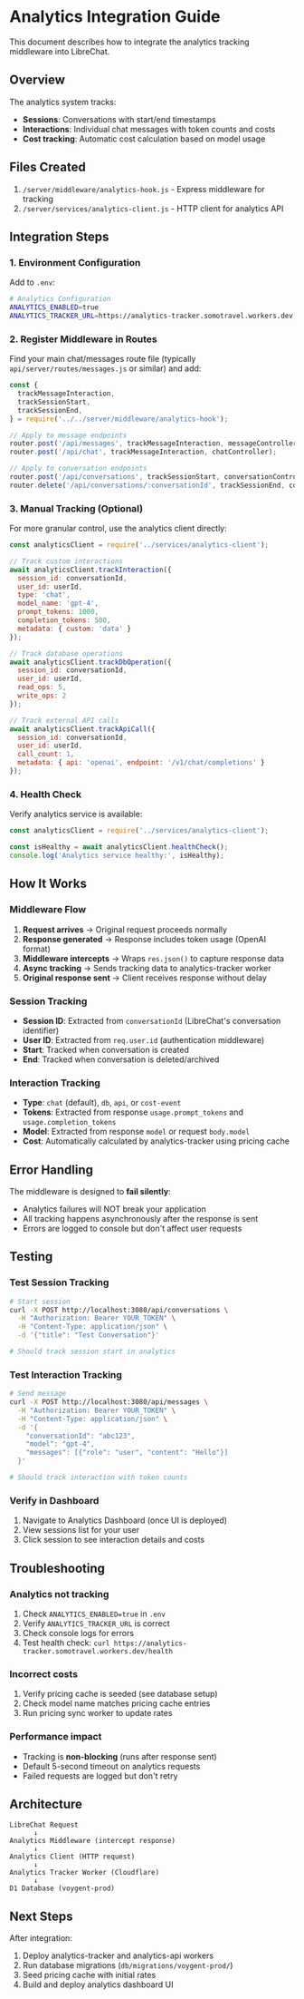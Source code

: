 # Analytics Integration Guide

This document describes how to integrate the analytics tracking middleware into LibreChat.

## Overview

The analytics system tracks:
- **Sessions**: Conversations with start/end timestamps
- **Interactions**: Individual chat messages with token counts and costs
- **Cost tracking**: Automatic cost calculation based on model usage

## Files Created

1. `/server/middleware/analytics-hook.js` - Express middleware for tracking
2. `/server/services/analytics-client.js` - HTTP client for analytics API

## Integration Steps

### 1. Environment Configuration

Add to `.env`:

```bash
# Analytics Configuration
ANALYTICS_ENABLED=true
ANALYTICS_TRACKER_URL=https://analytics-tracker.somotravel.workers.dev
```

### 2. Register Middleware in Routes

Find your main chat/messages route file (typically `api/server/routes/messages.js` or similar) and add:

```javascript
const {
  trackMessageInteraction,
  trackSessionStart,
  trackSessionEnd,
} = require('../../server/middleware/analytics-hook');

// Apply to message endpoints
router.post('/api/messages', trackMessageInteraction, messageController);
router.post('/api/chat', trackMessageInteraction, chatController);

// Apply to conversation endpoints
router.post('/api/conversations', trackSessionStart, conversationController);
router.delete('/api/conversations/:conversationId', trackSessionEnd, conversationController);
```

### 3. Manual Tracking (Optional)

For more granular control, use the analytics client directly:

```javascript
const analyticsClient = require('../services/analytics-client');

// Track custom interactions
await analyticsClient.trackInteraction({
  session_id: conversationId,
  user_id: userId,
  type: 'chat',
  model_name: 'gpt-4',
  prompt_tokens: 1000,
  completion_tokens: 500,
  metadata: { custom: 'data' }
});

// Track database operations
await analyticsClient.trackDbOperation({
  session_id: conversationId,
  user_id: userId,
  read_ops: 5,
  write_ops: 2
});

// Track external API calls
await analyticsClient.trackApiCall({
  session_id: conversationId,
  user_id: userId,
  call_count: 1,
  metadata: { api: 'openai', endpoint: '/v1/chat/completions' }
});
```

### 4. Health Check

Verify analytics service is available:

```javascript
const analyticsClient = require('../services/analytics-client');

const isHealthy = await analyticsClient.healthCheck();
console.log('Analytics service healthy:', isHealthy);
```

## How It Works

### Middleware Flow

1. **Request arrives** → Original request proceeds normally
2. **Response generated** → Response includes token usage (OpenAI format)
3. **Middleware intercepts** → Wraps `res.json()` to capture response data
4. **Async tracking** → Sends tracking data to analytics-tracker worker
5. **Original response sent** → Client receives response without delay

### Session Tracking

- **Session ID**: Extracted from `conversationId` (LibreChat's conversation identifier)
- **User ID**: Extracted from `req.user.id` (authentication middleware)
- **Start**: Tracked when conversation is created
- **End**: Tracked when conversation is deleted/archived

### Interaction Tracking

- **Type**: `chat` (default), `db`, `api`, or `cost-event`
- **Tokens**: Extracted from response `usage.prompt_tokens` and `usage.completion_tokens`
- **Model**: Extracted from response `model` or request `body.model`
- **Cost**: Automatically calculated by analytics-tracker using pricing cache

## Error Handling

The middleware is designed to **fail silently**:
- Analytics failures will NOT break your application
- All tracking happens asynchronously after the response is sent
- Errors are logged to console but don't affect user requests

## Testing

### Test Session Tracking

```bash
# Start session
curl -X POST http://localhost:3080/api/conversations \
  -H "Authorization: Bearer YOUR_TOKEN" \
  -H "Content-Type: application/json" \
  -d '{"title": "Test Conversation"}'

# Should track session start in analytics
```

### Test Interaction Tracking

```bash
# Send message
curl -X POST http://localhost:3080/api/messages \
  -H "Authorization: Bearer YOUR_TOKEN" \
  -H "Content-Type: application/json" \
  -d '{
    "conversationId": "abc123",
    "model": "gpt-4",
    "messages": [{"role": "user", "content": "Hello"}]
  }'

# Should track interaction with token counts
```

### Verify in Dashboard

1. Navigate to Analytics Dashboard (once UI is deployed)
2. View sessions list for your user
3. Click session to see interaction details and costs

## Troubleshooting

### Analytics not tracking

1. Check `ANALYTICS_ENABLED=true` in `.env`
2. Verify `ANALYTICS_TRACKER_URL` is correct
3. Check console logs for errors
4. Test health check: `curl https://analytics-tracker.somotravel.workers.dev/health`

### Incorrect costs

1. Verify pricing cache is seeded (see database setup)
2. Check model name matches pricing cache entries
3. Run pricing sync worker to update rates

### Performance impact

- Tracking is **non-blocking** (runs after response sent)
- Default 5-second timeout on analytics requests
- Failed requests are logged but don't retry

## Architecture

```
LibreChat Request
      ↓
Analytics Middleware (intercept response)
      ↓
Analytics Client (HTTP request)
      ↓
Analytics Tracker Worker (Cloudflare)
      ↓
D1 Database (voygent-prod)
```

## Next Steps

After integration:
1. Deploy analytics-tracker and analytics-api workers
2. Run database migrations (`db/migrations/voygent-prod/`)
3. Seed pricing cache with initial rates
4. Build and deploy analytics dashboard UI
